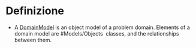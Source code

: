 # Definizione
- A [DomainModel](https://wiki.c2.com/?DomainModel) is an object model of a problem domain. Elements of a domain model are #Models/Objects  classes, and the relationships between them.